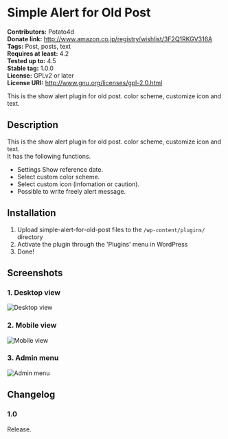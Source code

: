 # Simple Alert for Old Post #
**Contributors:** Potato4d  
**Donate link:** http://www.amazon.co.jp/registry/wishlist/3F2Q1RKGV316A  
**Tags:** Post, posts, text  
**Requires at least:** 4.2  
**Tested up to:** 4.5  
**Stable tag:** 1.0.0  
**License:** GPLv2 or later  
**License URI:** http://www.gnu.org/licenses/gpl-2.0.html  

This is the show alert plugin for old post. color scheme, customize icon and text.

## Description ##

This is the show alert plugin for old post. color scheme, customize icon and text.  
It has the following functions.

*	Settings Show reference date.
*	Select custom color scheme.
*	Select custom icon (infomation or caution).
*	Possible to write freely alert message.

## Installation ##

1. Upload simple-alert-for-old-post files to the `/wp-content/plugins/` directory
2. Activate the plugin through the 'Plugins' menu in WordPress
3. Done!

## Screenshots ##

### 1. Desktop view ###
![Desktop view](http://s.wordpress.org/extend/plugins/simple-alert-for-old-post/screenshot-1.png)

### 2. Mobile view ###
![Mobile view](http://s.wordpress.org/extend/plugins/simple-alert-for-old-post/screenshot-2.png)

### 3. Admin menu ###
![Admin menu](http://s.wordpress.org/extend/plugins/simple-alert-for-old-post/screenshot-3.png)


## Changelog ##

### 1.0 ###
Release.
